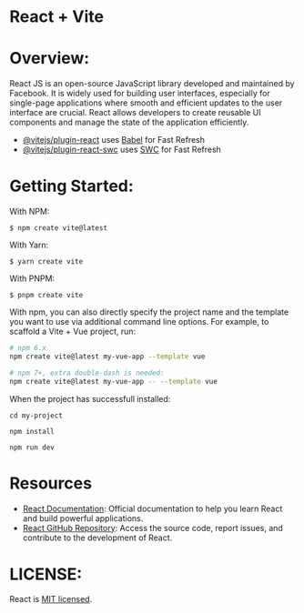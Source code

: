 # React + Vite

# Overview: 
React JS is an open-source JavaScript library developed and maintained by Facebook. It is widely used for building user interfaces, especially for single-page applications where smooth and efficient updates to the user interface are crucial. React allows developers to create reusable UI components and manage the state of the application efficiently.

- [@vitejs/plugin-react](https://github.com/vitejs/vite-plugin-react/blob/main/packages/plugin-react/README.md) uses [Babel](https://babeljs.io/) for Fast Refresh
- [@vitejs/plugin-react-swc](https://github.com/vitejs/vite-plugin-react-swc) uses [SWC](https://swc.rs/) for Fast Refresh

# Getting Started:

With NPM:

```
$ npm create vite@latest
```

With Yarn:

```
$ yarn create vite
```

With PNPM:

```
$ pnpm create vite
```

With npm, you can also directly specify the project name and the template you want to use via additional command line options. For example, to scaffold a Vite + Vue project, run:

```bash
# npm 6.x
npm create vite@latest my-vue-app --template vue

# npm 7+, extra double-dash is needed:
npm create vite@latest my-vue-app -- --template vue
```

When the project has successfull installed: 

```
cd my-project

npm install

npm run dev
```
# Resources
- [React Documentation](https://legacy.reactjs.org/docs/getting-started.html): Official documentation to help you learn React and build powerful applications.
- [React GitHub Repository](https://github.com/facebook/react/tree/main): Access the source code, report issues, and contribute to the development of React.

# LICENSE: 
React is [MIT licensed](https://github.com/davidegiambona/bg-Vite-React/blob/main/LICENSE.txt).
